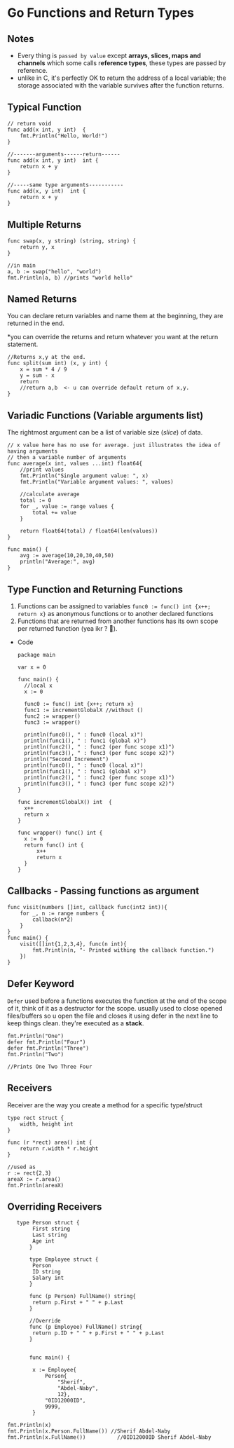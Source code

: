 # Go Functions and Return Types

## Notes

- Every thing is `passed by value` except **arrays, slices, maps and channels** which some calls r**eference types**, these types are passed by reference.
- unlike in C, it's perfectly OK to return the address of a local variable; the storage associated with the variable survives after the function returns.

## Typical Function

    // return void
    func add(x int, y int)  {
    	fmt.Println("Hello, World!")
    }
    
    //-------arguments------return------
    func add(x int, y int)  int {
    	return x + y
    }
    
    //-----same type arguments-----------
    func add(x, y int)  int {
    	return x + y
    }
    

## Multiple Returns

    func swap(x, y string) (string, string) {
    	return y, x
    }
    
    //in main
    a, b := swap("hello", "world")
    fmt.Println(a, b) //prints "world hello"

## Named Returns

You can declare return variables and name them at the beginning, they are returned in the end.

*you can override the returns and return whatever you want at the return statement.

    //Returns x,y at the end.
    func split(sum int) (x, y int) {
    	x = sum * 4 / 9
    	y = sum - x
    	return
    	//return a,b  <- u can override default return of x,y.
    }

## Variadic Functions (Variable arguments list)

The rightmost argument can be a list of variable size (*slice*) of data.

    // x value here has no use for average. just illustrates the idea of having arguments
    // then a variable number of arguments
    func average(x int, values ...int) float64{
    	//print values
    	fmt.Println("Single argument value: ", x)
    	fmt.Println("Variable argument values: ", values)
    
    	//calculate average
    	total := 0
    	for _, value := range values {
    		total += value
    	}
    
    	return float64(total) / float64(len(values))
    }
    
    func main() {
    	avg := average(10,20,30,40,50)
    	println("Average:", avg)
    }

## Type Function and Returning Functions

1. Functions can be assigned to variables `func0 := func() int {x++; return x}` as anonymous functions or to another declared functions
2. Functions that are returned from another functions has its own scope per returned function (yea ikr ? 🤷).
- Code

      package main
      
      var x = 0
      
      func main() {
      	//local x
      	x := 0
      
      	func0 := func() int {x++; return x}
      	func1 := incrementGlobalX //without ()
      	func2 := wrapper()
      	func3 := wrapper()
      
      	println(func0(), " : func0 (local x)")
      	println(func1(), " : func1 (global x)")
      	println(func2(), " : func2 (per func scope x1)")
      	println(func3(), " : func3 (per func scope x2)")
      	println("Second Increment")
      	println(func0(), " : func0 (local x)")
      	println(func1(), " : func1 (global x)")
      	println(func2(), " : func2 (per func scope x1)")
      	println(func3(), " : func3 (per func scope x2)")
      }
      
      func incrementGlobalX() int  {
      	x++
      	return x
      }
      
      func wrapper() func() int {
      	x := 0
      	return func() int {
      		x++
      		return x
      	}
      }
      
      

## Callbacks - Passing functions as argument

    func visit(numbers []int, callback func(int2 int)){
    	for _, n := range numbers {
    		callback(n*2)
    	}
    }
    func main() {
    	visit([]int{1,2,3,4}, func(n int){
    		fmt.Println(n, "- Printed withing the callback function.")
    	})
    }

## Defer Keyword

`Defer` used before a functions executes the function at the end of the scope of it, think of it as a destructor for the scope. usually used to close opened files/buffers so u open the file and closes it using defer in the next line to keep things clean. they're executed as a **stack**.

    fmt.Println("One")
    defer fmt.Println("Four")
    defer fmt.Println("Three")
    fmt.Println("Two")
    
    //Prints One Two Three Four

## Receivers

Receiver are the way you create a method for a specific type/struct 

    type rect struct {
        width, height int
    }
    
    func (r *rect) area() int {
        return r.width * r.height
    }
    
    //used as 
    r := rect{2,3}
    areaX := r.area()
    fmt.Println(areaX)

## Overriding Receivers

       type Person struct {
     	   	First string
     	   	Last string
     	   	Age int
     	   }
     	   
     	   type Employee struct {
     	   	Person
     	   	ID string
     	   	Salary int
     	   }
     	   
     	   func (p Person) FullName() string{
     	   	return p.First + " " + p.Last
     	   }
     	   
     	   //Override
     	   func (p Employee) FullName() string{
     	   	return p.ID + " " + p.First + " " + p.Last
     	   }
     	   
     	   
     	   func main() {
     	   
     	   	x := Employee{
     	   		Person{
     	   			"Sherif",
     	   			"Abdel-Naby",
     	   			12},
     	   		"0ID12000ID",
     	   		9999,
     	   	}
     	   
    fmt.Println(x)
    fmt.Println(x.Person.FullName()) //Sherif Abdel-Naby
    fmt.Println(x.FullName()) 		   //0ID12000ID Sherif Abdel-Naby